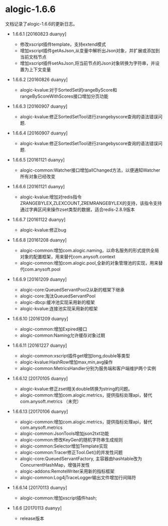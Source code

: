 alogic-1.6.6
============

文档记录了alogic-1.6.6的更新日志。

- 1.6.6.1 [20160823 duanyy]
	 - 修改xscript插件template，支持extend模式
	 - 增加xscript插件getAsJson,从变量中解析出Json对象，并扩展或添加到当前文档节点
	 - 增加xscript插件setAsJson,将当前节点的Json对象转换为字符串，并设置为上下文变量
	 
- 1.6.6.2 [20160826 duanyy] 
 	 - alogic-kvalue:对于SortedSet的rangeByScore和rangeByScoreWithScores接口增加分页功能

- 1.6.6.3 [20160907 duanyy] 
	 - alogic-kvalue:修正SortedSetTool进行zrangebyscore查询的语法错误问题.
	 
- 1.6.6.4 [20160907 duanyy] 
	 - alogic-kvalue:修正SortedSetTool进行zrangebyscore查询的语法错误问题.	 
	 
- 1.6.6.5 [20161121 duanyy] 
	- alogic-common:Watcher接口增加allChanged方法，以便通知Watcher所有对象已经改变
	
- 1.6.6.6 [20161121 duanyy]
	- alogic-kvalue:增加对redis指令ZRANGEBYLEX,ZLEXCOUNT,ZREMRANGEBYLEX的支持，该指令支持通过字典区间来操作zset类型的数据，适合redis-2.8.9版本
	
- 1.6.6.7 [20161122 duanyy]
	- alogic-kvalue:修正bug
	
- 1.6.6.8 [20161208 duanyy]
	- alogic-common:增加com.alogic.naming，以命名服务的形式提供全局对象的配置框架，用来替代com.anysoft.context
	- alogic-common:增加com.alogic.pool,全新的对象管理池的实现，用来替代com.anysoft.pool
	
- 1.6.6.9 [20161209 duanyy]
	- alogic-core:QueuedServantPool2从新的框架下继承
	- alogic-core:淘汰QueuedServantPool
	- alogic-dbcp:缓冲池实现采用新的框架
	- alogic-kvalue:连接池实现采用新的框架
	
- 1.6.6.10 [20161209 duanyy]
	- alogic-common:增加Expired接口
	- alogic-common:Naming允许缓存对象过期
	
- 1.6.6.11 [20161227 duanyy]
	- alogic-common:xscript插件get增加long,double等类型
	- alogic-kvalue:HashRow增加max,min,avg操作
	- alogic-common:MetricsHandler分别为服务端和客户端维护两个实例

- 1.6.6.12 [20170105 duanyy]
	- alogic-kvalue:修正zset相关double转换为string的问题。
	- alogic-common:增加com.alogic.metrics，提供指标处理api，替代com.anysoft.metrics （未完）
	
- 1.6.6.13 [20170106 duanyy] 
	- alogic-common:增加com.alogic.metrics，提供指标处理api，替代com.anysoft.metrics
	- alogic-common:JsonTools增加json2txt功能
	- alogic-common:修改KeyGen的随机字符串生成规则
	- alogic-common:Selector增加Template实现
	- alogic-common:Tracer修正Tool.Get()的并发性问题
	- alogic-core:QueuedServantFactory, 主容器由hashtable改为ConcurrentHashMap，增强并发性
	- alogic-addons:RemoteWriter采用新的指标框架
	- alogic-common:Log4jTraceLogger输出文件增加行间隔符
	
- 1.6.6.14 [20170113 duanyy]
	- alogic-common:增加xscript插件hash;
	
- 1.6.6 [20170113 duanyy]
	- release版本